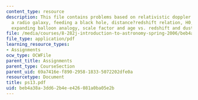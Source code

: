 ```yaml
---
content_type: resource
description: This file contains problems based on relativistic doppler effect, cygnus
  a radio galaxy, feeding a black hole, distance?redshift relation, H0, t0, and ?crit,
  expanding balloon analogy, scale factor and age vs. redshift and dust in the universe.
file: /media/courses/8-282j-introduction-to-astronomy-spring-2006/beb4a38a3dd62b4ee426081a0ba05e2b_ps13.pdf
file_type: application/pdf
learning_resource_types:
- Assignments
ocw_type: OCWFile
parent_title: Assignments
parent_type: CourseSection
parent_uid: 69a7416e-f890-2958-1833-5072202dfe0a
resourcetype: Document
title: ps13.pdf
uid: beb4a38a-3dd6-2b4e-e426-081a0ba05e2b
---
```

